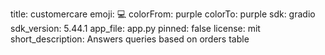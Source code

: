 title: customercare
emoji: 💻
colorFrom: purple
colorTo: purple
sdk: gradio
sdk_version: 5.44.1
app_file: app.py
pinned: false
license: mit
short_description: Answers queries based on orders table

